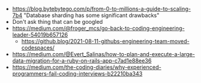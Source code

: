 - https://blog.bytebytego.com/p/from-0-to-millions-a-guide-to-scaling-7b4 "Database sharding has some significant drawbacks"
- Don't ask thing that can be googled
- https://medium.com/@froger_mcs/go-back-to-coding-engineering-leader-54019b657126
	- https://github.blog/2021-08-11-githubs-engineering-team-moved-codespaces/
- https://medium.com/@Evert_Salinas/how-to-plan-and-execute-a-large-data-migration-for-a-ruby-on-rails-app-c7ad1e88ee36
- https://medium.com/the-coding-diaries/why-experienced-programmers-fail-coding-interviews-b22210ba343